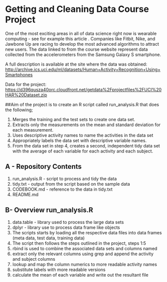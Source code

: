 # Getting and Cleaning Data Course Project

One of the most exciting areas in all of data science right now is wearable computing - see for example this article . 
Companies like Fitbit, Nike, and Jawbone Up are racing to develop the most advanced algorithms to attract new users. 
The data linked to from the course website represent data collected from the accelerometers from the Samsung Galaxy S smartphone. 

A full description is available at the site where the data was obtained: 
http://archive.ics.uci.edu/ml/datasets/Human+Activity+Recognition+Using+Smartphones 

Data for the project: 
https://d396qusza40orc.cloudfront.net/getdata%2Fprojectfiles%2FUCI%20HAR%20Dataset.zip 

##Aim of the project is to create an R script called run_analysis.R that does the following;
1. Merges the training and the test sets to create one data set.
2. Extracts only the measurements on the mean and standard deviation for each measurement.
3. Uses descriptive activity names to name the activities in the data set
4. Appropriately labels the data set with descriptive variable names.
5. From the data set in step 4, creates a second, independent tidy data set with the average of each variable for each activity and each subject.

## A - Repository Contents
1. run_analysis.R - script to process and tidy the data
2. tidy.txt - output from the script based on the sample data
3. CODEBOOK.md - reference to the data in tidy.txt
4. README.md

## B- Overview run_analysis.R 
1. data.table - library used to process the large data sets
2. dplyr - library use to process data frame like objects
3. The scripts starts by loading all the respective data files into data frames (meta data, test data, training data)
4. The script then follows the steps outlined in the project, steps 1:5
5. rbind is used to combine the associated data sets and columns named
6. extract only the relevant columns using grep and append the activity and subject columns
7. lookup and map the column numerics to more readable activity names 
8. substitute labels with more readable versions
9. calculate the mean of each variable and write out the resultant file
